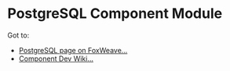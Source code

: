 # PostgreSQL Component Module
Got to:

* [PostgreSQL page on FoxWeave...](http://www.foxweave.com/apps-and-dbs/postgresql/)
* [Component Dev Wiki...](https://github.com/FoxWeave/components/wiki/FoxWeave%20Component%20Dev%20Wiki)
